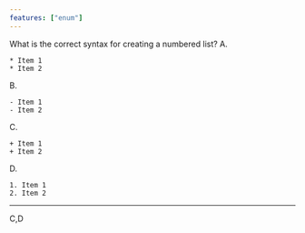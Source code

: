 ```yaml
---
features: ["enum"]
---
```

What is the correct syntax for creating a numbered list?
A. 
```typst
* Item 1
* Item 2
```

B. 
```typst
- Item 1
- Item 2
```

C. 
```typst
+ Item 1
+ Item 2
```

D.
```typst
1. Item 1
2. Item 2
```
---
C,D